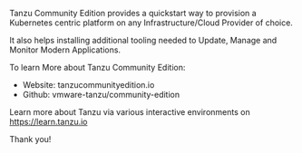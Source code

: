 Tanzu Community Edition provides a quickstart way to provision a Kubernetes centric platform on any Infrastructure/Cloud Provider of choice. 

It also helps installing additional tooling needed to Update, Manage and Monitor Modern Applications.

To learn More about Tanzu Community Edition:

- Website: tanzucommunityedition.io
- Github:  vmware-tanzu/community-edition

Learn more about Tanzu via various interactive environments on https://learn.tanzu.io

Thank you!
